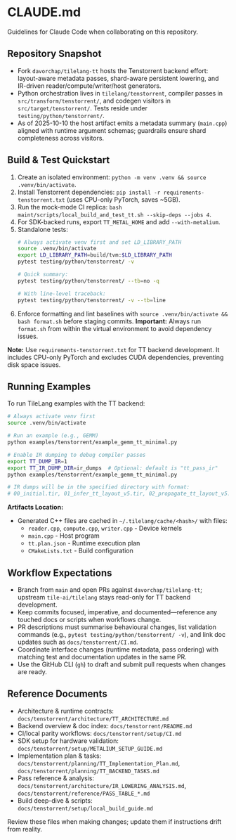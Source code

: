 # CLAUDE.md

Guidelines for Claude Code when collaborating on this repository.

## Repository Snapshot
- Fork `davorchap/tilelang-tt` hosts the Tenstorrent backend effort: layout-aware metadata passes, shard-aware persistent lowering, and IR-driven reader/compute/writer/host generators.
- Python orchestration lives in `tilelang/tenstorrent`, compiler passes in `src/transform/tenstorrent/`, and codegen visitors in `src/target/tenstorrent/`. Tests reside under `testing/python/tenstorrent/`.
- As of 2025-10-10 the host artifact emits a metadata summary (`main.cpp`) aligned with runtime argument schemas; guardrails ensure shard completeness across visitors.

## Build & Test Quickstart
1. Create an isolated environment: `python -m venv .venv && source .venv/bin/activate`.
2. Install Tenstorrent dependencies: `pip install -r requirements-tenstorrent.txt` (uses CPU-only PyTorch, saves ~5GB).
3. Run the mock-mode CI replica: `bash maint/scripts/local_build_and_test_tt.sh --skip-deps --jobs 4`.
4. For SDK-backed runs, export `TT_METAL_HOME` and add `--with-metalium`.
5. Standalone tests:
   ```bash
   # Always activate venv first and set LD_LIBRARY_PATH
   source .venv/bin/activate
   export LD_LIBRARY_PATH=build/tvm:$LD_LIBRARY_PATH
   pytest testing/python/tenstorrent/ -v

   # Quick summary:
   pytest testing/python/tenstorrent/ --tb=no -q

   # With line-level traceback:
   pytest testing/python/tenstorrent/ -v --tb=line
   ```
6. Enforce formatting and lint baselines with `source .venv/bin/activate && bash format.sh` before staging commits. **Important:** Always run `format.sh` from within the virtual environment to avoid dependency issues.

**Note:** Use `requirements-tenstorrent.txt` for TT backend development. It includes CPU-only PyTorch and excludes CUDA dependencies, preventing disk space issues.

## Running Examples
To run TileLang examples with the TT backend:
```bash
# Always activate venv first
source .venv/bin/activate

# Run an example (e.g., GEMM)
python examples/tenstorrent/example_gemm_tt_minimal.py

# Enable IR dumping to debug compiler passes
export TT_DUMP_IR=1
export TT_IR_DUMP_DIR=ir_dumps  # Optional: default is "tt_pass_ir"
python examples/tenstorrent/example_gemm_tt_minimal.py

# IR dumps will be in the specified directory with format:
# 00_initial.tir, 01_infer_tt_layout_v5.tir, 02_propagate_tt_layout_v5.tir, etc.
```

**Artifacts Location:**
- Generated C++ files are cached in `~/.tilelang/cache/<hash>/` with files:
  - `reader.cpp`, `compute.cpp`, `writer.cpp` - Device kernels
  - `main.cpp` - Host program
  - `tt.plan.json` - Runtime execution plan
  - `CMakeLists.txt` - Build configuration

## Workflow Expectations
- Branch from `main` and open PRs against `davorchap/tilelang-tt`; upstream `tile-ai/tilelang` stays read-only for TT backend development.
- Keep commits focused, imperative, and documented—reference any touched docs or scripts when workflows change.
- PR descriptions must summarise behavioural changes, list validation commands (e.g., `pytest testing/python/tenstorrent/ -v`), and link doc updates such as `docs/tenstorrent/CI.md`.
- Coordinate interface changes (runtime metadata, pass ordering) with matching test and documentation updates in the same PR.
- Use the GitHub CLI (`gh`) to draft and submit pull requests when changes are ready.

## Reference Documents
- Architecture & runtime contracts: `docs/tenstorrent/architecture/TT_ARCHITECTURE.md`
- Backend overview & doc index: `docs/tenstorrent/README.md`
- CI/local parity workflows: `docs/tenstorrent/setup/CI.md`
- SDK setup for hardware validation: `docs/tenstorrent/setup/METALIUM_SETUP_GUIDE.md`
- Implementation plan & tasks: `docs/tenstorrent/planning/TT_Implementation_Plan.md`, `docs/tenstorrent/planning/TT_BACKEND_TASKS.md`
- Pass reference & analysis: `docs/tenstorrent/architecture/IR_LOWERING_ANALYSIS.md`, `docs/tenstorrent/reference/PASS_TABLE_*.md`
- Build deep-dive & scripts: `docs/tenstorrent/setup/local_build_guide.md`

Review these files when making changes; update them if instructions drift from reality.

